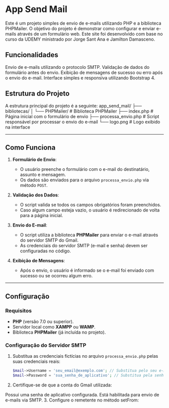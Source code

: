 # App Send Mail
Este é um projeto simples de envio de e-mails utilizando PHP e a biblioteca PHPMailer. O objetivo do projeto é demonstrar como configurar e enviar e-mails através de um formulário web. Este site foi desenvolvido com base no curso da UDEMY ministrado por Jorge Sant Ana e Jamilton Damasceno.

## Funcionalidades
Envio de e-mails utilizando o protocolo SMTP.
Validação de dados do formulário antes do envio.
Exibição de mensagens de sucesso ou erro após o envio do e-mail.
Interface simples e responsiva utilizando Bootstrap 4.
## Estrutura do Projeto
A estrutura principal do projeto é a seguinte:
app_send_mail/
├── bibliotecas/
│   └── PHPMailer/          # Biblioteca PHPMailer
├── index.php               # Página inicial com o formulário de envio
├── processa_envio.php      # Script responsável por processar o envio do e-mail
└── logo.png                # Logo exibido na interface


---

## Como Funciona

1. **Formulário de Envio**:
   - O usuário preenche o formulário com o e-mail do destinatário, assunto e mensagem.
   - Os dados são enviados para o arquivo `processa_envio.php` via método `POST`.

2. **Validação dos Dados**:
   - O script valida se todos os campos obrigatórios foram preenchidos.
   - Caso algum campo esteja vazio, o usuário é redirecionado de volta para a página inicial.

3. **Envio do E-mail**:
   - O script utiliza a biblioteca **PHPMailer** para enviar o e-mail através do servidor SMTP do Gmail.
   - As credenciais do servidor SMTP (e-mail e senha) devem ser configuradas no código.

4. **Exibição de Mensagens**:
   - Após o envio, o usuário é informado se o e-mail foi enviado com sucesso ou se ocorreu algum erro.

---

## Configuração

### Requisitos

- **PHP** (versão 7.0 ou superior).
- Servidor local como **XAMPP** ou **WAMP**.
- Biblioteca **PHPMailer** (já incluída no projeto).

### Configuração do Servidor SMTP

1. Substitua as credenciais fictícias no arquivo `processa_envio.php` pelas suas credenciais reais:
   ```php
   $mail->Username = 'seu_email@exemplo.com'; // Substitua pelo seu e-mail
   $mail->Password = 'sua_senha_de_aplicativo'; // Substitua pela senha de aplicativo

2. Certifique-se de que a conta do Gmail utilizada:

Possui uma senha de aplicativo configurada.
Está habilitada para envio de e-mails via SMTP.
3. Configure o remetente no método setFrom:
